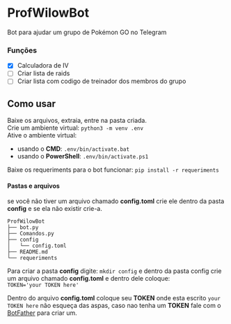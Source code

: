# ProfWilowBot

Bot para ajudar um grupo de Pokémon GO no Telegram

### Funções
- [x] Calculadora de IV
- [ ] Criar lista de raids
- [ ] Criar lista com codigo de treinador dos membros do grupo

## Como usar

Baixe os arquivos, extraia, entre na pasta criada.  
Crie um ambiente virtual: `python3 -m venv .env`  
Ative o ambiente virtual:  
- usando o **CMD**: `.env/bin/activate.bat`  
- usando o **PowerShell**: `.env/bin/activate.ps1`  

Baixe os requeriments para o bot funcionar: `pip install -r requeriments`

#### Pastas e arquivos

se você não tiver um arquivo chamado **config.toml** crie ele dentro da pasta **config** e se ela não existir crie-a.

```
ProfWilowBot
├── bot.py
├── Comandos.py
├── config
│   └── config.toml
├── README.md
└── requeriments
```

Para criar a pasta **config** digite: `mkdir config` e dentro da pasta config crie um arquivo chamado **config.toml** e dentro dele coloque:  
`TOKEN='your TOKEN here'`

Dentro do arquivo **config.toml** coloque seu **TOKEN** onde esta escrito `your TOKEN here` não esqueça das aspas, caso nao tenha um **TOKEN** fale com o [BotFather](https://t.me/BotFather) para criar um.
